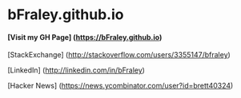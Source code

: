 # bFraley.github.io
#### [Visit my GH Page] (https://bFraley.github.io)

[StackExchange] (http://stackoverflow.com/users/3355147/bfraley)

[LinkedIn] (http://linkedin.com/in/bFraley)

[Hacker News] (https://news.ycombinator.com/user?id=brett40324)
